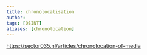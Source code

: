 ```yaml
---
title: chronolocalisation
author:
tags: [OSINT]
aliases: [chronolocation]
---
```


https://sector035.nl/articles/chronolocation-of-media